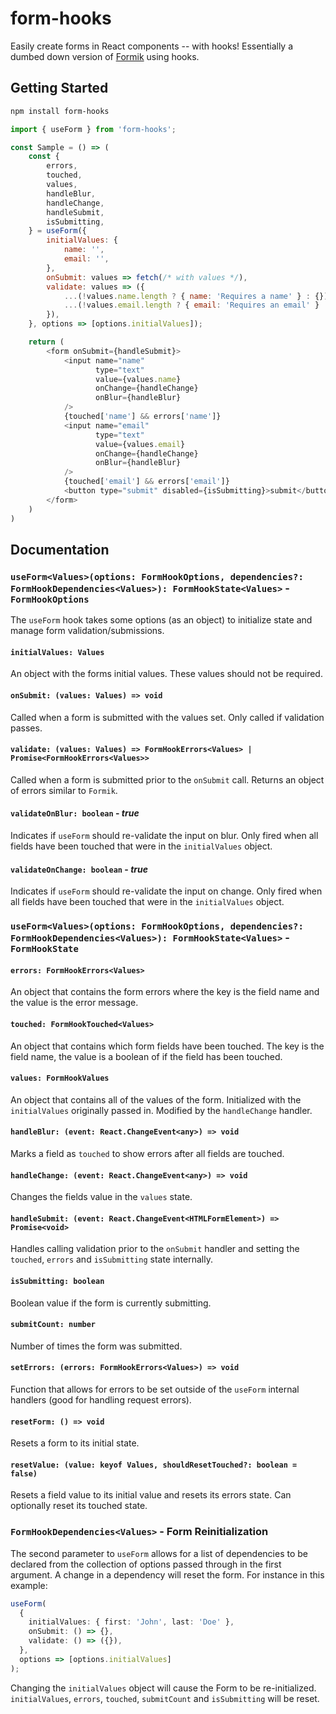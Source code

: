 # form-hooks

Easily create forms in React components -- with hooks! Essentially
a dumbed down version of [Formik][] using hooks.

## Getting Started

```bash
npm install form-hooks
```

```js
import { useForm } from 'form-hooks';

const Sample = () => (
    const {
        errors,
        touched,
        values,
        handleBlur,
        handleChange,
        handleSubmit,
        isSubmitting,
    } = useForm({
        initialValues: {
            name: '',
            email: '',
        },
        onSubmit: values => fetch(/* with values */),
        validate: values => ({
            ...(!values.name.length ? { name: 'Requires a name' } : {}),
            ...(!values.email.length ? { email: 'Requires an email' } : {})
        }),
    }, options => [options.initialValues]);

    return (
        <form onSubmit={handleSubmit}>
            <input name="name"
                   type="text"
                   value={values.name}
                   onChange={handleChange}
                   onBlur={handleBlur}
            />
            {touched['name'] && errors['name']}
            <input name="email"
                   type="text"
                   value={values.email}
                   onChange={handleChange}
                   onBlur={handleBlur}
            />
            {touched['email'] && errors['email']}
            <button type="submit" disabled={isSubmitting}>submit</button>
        </form>
    )
)
```

## Documentation

### `useForm<Values>(options: FormHookOptions, dependencies?: FormHookDependencies<Values>): FormHookState<Values>` - `FormHookOptions`

The `useForm` hook takes some options (as an object) to initialize state
and manage form validation/submissions.

#### `initialValues: Values`

An object with the forms initial values. These values should not be required.

#### `onSubmit: (values: Values) => void`

Called when a form is submitted with the values set. Only called if validation
passes.

#### `validate: (values: Values) => FormHookErrors<Values> | Promise<FormHookErrors<Values>>`

Called when a form is submitted prior to the `onSubmit` call. Returns an object
of errors similar to `Formik`.

#### `validateOnBlur: boolean` - _true_

Indicates if `useForm` should re-validate the input on blur.
Only fired when all fields have been touched that were in the `initialValues`
object.

#### `validateOnChange: boolean` - _true_

Indicates if `useForm` should re-validate the input on change.
Only fired when all fields have been touched that were in the `initialValues`
object.

### `useForm<Values>(options: FormHookOptions, dependencies?: FormHookDependencies<Values>): FormHookState<Values>` - `FormHookState`

#### `errors: FormHookErrors<Values>`

An object that contains the form errors where the key is the field name
and the value is the error message.

#### `touched: FormHookTouched<Values>`

An object that contains which form fields have been touched. The key is
the field name, the value is a boolean of if the field has been touched.

#### `values: FormHookValues`

An object that contains all of the values of the form. Initialized with the
`initialValues` originally passed in. Modified by the `handleChange` handler.

#### `handleBlur: (event: React.ChangeEvent<any>) => void`

Marks a field as `touched` to show errors after all fields are touched.

#### `handleChange: (event: React.ChangeEvent<any>) => void`

Changes the fields value in the `values` state.

#### `handleSubmit: (event: React.ChangeEvent<HTMLFormElement>) => Promise<void>`

Handles calling validation prior to the `onSubmit` handler and setting the
`touched`, `errors` and `isSubmitting` state internally.

#### `isSubmitting: boolean`

Boolean value if the form is currently submitting.

#### `submitCount: number`

Number of times the form was submitted.

#### `setErrors: (errors: FormHookErrors<Values>) => void`

Function that allows for errors to be set outside of the `useForm`
internal handlers (good for handling request errors).

#### `resetForm: () => void`

Resets a form to its initial state.

#### `resetValue: (value: keyof Values, shouldResetTouched?: boolean = false)`

Resets a field value to its initial value and resets its errors state. Can
optionally reset its touched state.

### `FormHookDependencies<Values>` - Form Reinitialization

The second parameter to `useForm` allows for a list of dependencies to be
declared from the collection of options passed through in the first argument.
A change in a dependency will reset the form. For instance in this example:

```ts
useForm(
  {
    initialValues: { first: 'John', last: 'Doe' },
    onSubmit: () => {},
    validate: () => ({}),
  },
  options => [options.initialValues]
);
```

Changing the `initialValues` object will cause the Form to be re-initialized. `initialValues`, `errors`, `touched`, `submitCount` and `isSubmitting` will be reset.

[formik]: https://github.com/jaredpalmer/formik
